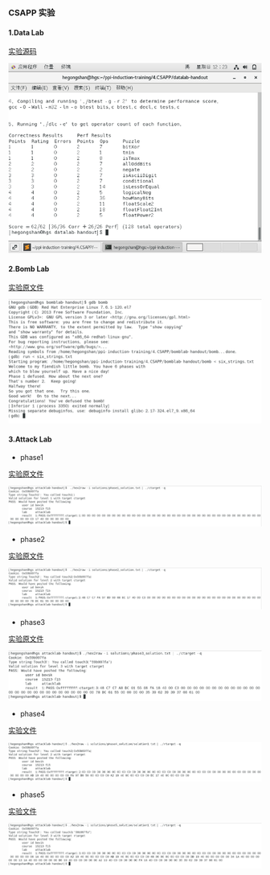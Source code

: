 ### CSAPP 实验

#### 1.Data Lab

[实验源码](./datalab-handout/bits.c)

![数据实验](../img/4-1.datalab.png)

#### 2.Bomb Lab

[实验原文件](./bomblab-handout/six_strings.txt)

![bomb实验结果](../img/4-2.bomblab.png)

#### 3.Attack Lab

* phase1

[实验原文件](./attacklab-handout/solutions/phase1_solution.txt)

![phase1实验结果](../img/4-3.phase1.png)

* phase2

[实验原文件](./attacklab-handout/solutions/phase2_solution.txt)

![phase2实验结果](../img/4-3.phase2.png)

* phase3

[实验原文件](./attacklab-handout/solutions/phase3_solution.txt)

![phase3实验结果](../img/4-3.phase3.png)

* phase4

[实验文件](./attacklab-handout/solutions/phase4_solution/solution1.txt)

![phase4实验结果](../img/4-3.phase4.png)

* phase5

[实验文件](./attacklab-handout/solutions/phase5_solution/solution1.txt)

![phase5实验结果](../img/4-3.phase5.png)
